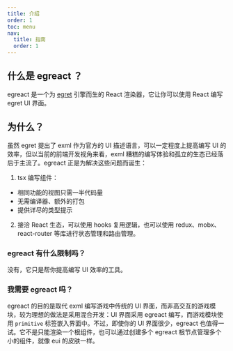 ```yaml
---
title: 介绍
order: 1
toc: menu
nav:
  title: 指南
  order: 1
---
```


## 什么是 egreact ？

egreact 是一个为 [egret](https://www.egret.com/products) 引擎而生的 React 渲染器，它让你可以使用 React 编写 egret UI 界面。

## 为什么？

虽然 egret 提出了 exml 作为官方的 UI 描述语言，可以一定程度上提高编写 UI 的效率，但以当前的前端开发视角来看，exml 糟糕的编写体验和孤立的生态已经落后于主流了。egreact 正是为解决这些问题而诞生：

1. tsx 编写组件：
  - 相同功能的视图只需一半代码量
  - 无需编译器、额外的打包
  - 提供详尽的类型提示
2. 接洽 React 生态，可以使用 hooks 复用逻辑，也可以使用 redux、mobx、react-router 等库进行状态管理和路由管理。

### egreact 有什么限制吗？

没有，它只是帮你提高编写 UI 效率的工具。

### 我需要 egreact 吗？

egreact 的目的是取代 exml 编写游戏中传统的 UI 界面，而非高交互的游戏模块，较为理想的做法是采用混合开发：UI 界面采用 egreact 编写，而游戏模块使用 `primitive` 标签嵌入界面中。不过，即使你的 UI 界面很少，egreact 也值得一试。它不是只能渲染一个根组件，也可以通过创建多个 egreact 根节点管理多个小的组件，就像 eui 的皮肤一样。
